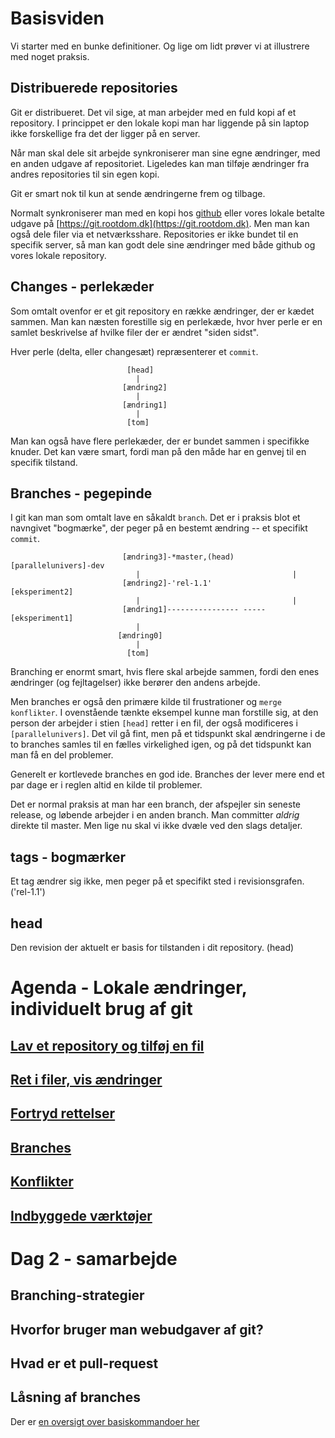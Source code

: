# Basisviden
Vi starter med en bunke definitioner. Og lige om lidt prøver vi at illustrere med noget praksis. 

## Distribuerede repositories
Git er distribueret. Det vil sige, at man arbejder med en fuld kopi af et repository. I princippet er den lokale kopi man har liggende på sin laptop ikke forskellige fra det der ligger på en server.

Når man skal dele sit arbejde synkroniserer man sine egne ændringer, med en anden udgave af repositoriet. Ligeledes kan man tilføje ændringer fra andres repositories til sin egen kopi. 

Git er smart nok til kun at sende ændringerne frem og tilbage. 

Normalt synkroniserer man med en kopi hos [github](https://github.dom) eller vores lokale betalte udgave på [https://git.rootdom.dk](https://git.rootdom.dk). Men man kan også dele filer via et netværksshare. Repositories er ikke bundet til  en specifik server, så man kan godt dele sine ændringer med både github og vores lokale repository.

## Changes - perlekæder
Som omtalt ovenfor er et git repository en række ændringer, der er kædet sammen. Man kan næsten forestille sig en perlekæde, hvor hver perle er en samlet beskrivelse af hvilke filer der er ændret "siden sidst". 

Hver perle (delta, eller changesæt) repræsenterer et `commit`. 

                              [head]
                                |
                             [ændring2]
                                |
                             [ændring1]
                                |
                              [tom]


Man kan også have flere perlekæder, der er bundet sammen i specifikke knuder. Det kan være smart, fordi man på den måde har en genvej til en specifik tilstand. 

## Branches - pegepinde
I git kan man som omtalt lave en såkaldt `branch`. Det er i praksis blot et navngivet "bogmærke", der peger på en bestemt ændring -- et specifikt `commit`. 

                             [ændring3]-*master,(head)    [parallelunivers]-dev
                                |                                  |
                             [ændring2]-'rel-1.1'            [eksperiment2]
                                |                                  |
                             [ændring1]---------------- -----[eksperiment1]
                                |
                            [ændring0] 
                                |
                              [tom]

Branching er enormt smart, hvis flere skal arbejde sammen, fordi den enes ændringer (og fejltagelser) ikke berører den andens arbejde. 

Men branches er også den primære kilde til frustrationer og `merge konflikter`. I ovenstående tænkte eksempel kunne man forstille sig, at den person der arbejder i stien `[head]` retter i en fil, der også modificeres i `[parallelunivers]`. Det vil gå fint, men på et tidspunkt skal ændringerne i de to branches samles til en fælles virkelighed igen, og på det tidspunkt kan man få en del problemer. 

Generelt er kortlevede branches en god ide. Branches der lever mere end et par dage er i reglen altid en kilde til problemer. 

Det er normal praksis at man har een branch, der afspejler sin seneste release, og løbende arbejder i en anden branch. Man committer *aldrig* direkte til master. Men lige nu skal vi ikke dvæle ved den slags detaljer. 

## tags - bogmærker
Et tag ændrer sig ikke, men peger på et specifikt sted i revisionsgrafen. ('rel-1.1')

## head 
Den revision der aktuelt er basis for tilstanden i dit repository. (head)

# Agenda - Lokale ændringer, individuelt brug af git 
## [Lav et repository og tilføj en fil](lab1/README.md)
## [Ret i filer, vis ændringer](lab2/README.md)
## [Fortryd rettelser](lab3/README.md)
## [Branches](lab4/README.md)
## [Konflikter](lab5/README.md)
## [Indbyggede værktøjer](lab6/README.md)


# Dag 2 - samarbejde

## Branching-strategier
## Hvorfor bruger man webudgaver af git?
## Hvad er et pull-request
## Låsning af branches

Der er [en oversigt over basiskommandoer her](basic-commands.md)
